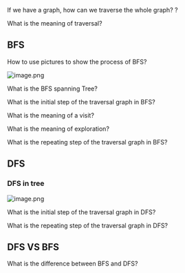 If we have a graph, how can we traverse the whole graph?
?

What is the meaning of traversal? 
## BFS
How to use pictures to show the process of BFS?

![image.png](https://obsidianpicture-1320276993.cos.ap-hongkong.myqcloud.com/Obsidian/Picture/202403072351750.png)


What is the BFS spanning Tree?

What is the initial step of the traversal graph in BFS?


What is the meaning of a visit?

What is the meaning of exploration?


What is the repeating step of the traversal graph in BFS?


## DFS

### DFS in tree



![image.png](https://obsidianpicture-1320276993.cos.ap-hongkong.myqcloud.com/Obsidian/Picture/202403072351874.png)

What is the initial step of the traversal graph in DFS?

What is the repeating step of the traversal graph in DFS?

## DFS VS BFS

What is the difference between BFS and DFS?


